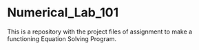 # Numerical_Lab_101
This is a repository with the project files of assignment to make a functioning Equation Solving Program.
